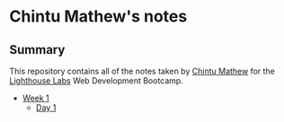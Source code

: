 # Chintu Mathew's notes
## Summary 
This repository contains all of the notes taken by [Chintu Mathew](https://github.com/chintumathew/lighthouse-web-notes) for the [Lighthouse Labs](https://www.lighthouselabs.ca/) Web Development Bootcamp.

* [Week 1](/vagrant/lighthouse-web-notes/week_1)
  * [Day 1](/week_1/day_1)
  